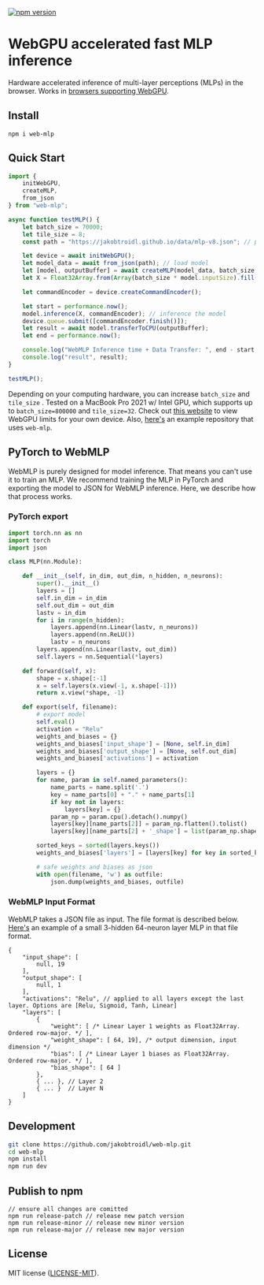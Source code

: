 [![npm version](https://img.shields.io/npm/v/web-mlp.svg?color=1a8cff)](https://www.npmjs.com/package/web-mlp)

# WebGPU accelerated fast MLP inference

Hardware accelerated inference of multi-layer perceptions (MLPs) in the browser. Works in [browsers supporting WebGPU](https://github.com/gpuweb/gpuweb/wiki/Implementation-Status).

## Install

```
npm i web-mlp
```

## Quick Start

```javascript
import {
    initWebGPU,
    createMLP,
    from_json
} from "web-mlp";

async function testMLP() {
    let batch_size = 70000;
    let tile_size = 8;
    const path = "https://jakobtroidl.github.io/data/mlp-v8.json"; // path to example model's JSON file

    let device = await initWebGPU();
    let model_data = await from_json(path); // load model
    let [model, outputBuffer] = await createMLP(model_data, batch_size, tile_size); // convert to WebMLP model for fast inference
    let X = Float32Array.from(Array(batch_size * model.inputSize).fill(0), () => Math.random()); // generate random a input

    let commandEncoder = device.createCommandEncoder();

    let start = performance.now();
    model.inference(X, commandEncoder); // inference the model
    device.queue.submit([commandEncoder.finish()]);
    let result = await model.transferToCPU(outputBuffer);
    let end = performance.now();

    console.log("WebMLP Inference time + Data Transfer: ", end - start, "ms");
    console.log("result", result);
}

testMLP();
```

Depending on your computing hardware, you can increase `batch_size` and `tile_size` . Tested on a MacBook Pro 2021 w/ Intel GPU, which supports up to `batch_size=800000` and `tile_size=32`. Check out [this website](https://webgpureport.org/) to view WebGPU limits for your own device. Also, [here's](https://github.com/jakobtroidl/webmlp-test) an example repository that uses `web-mlp`.

## PyTorch to WebMLP
WebMLP is purely designed for model inference. That means you can't use it to train an MLP. We recommend training the MLP in PyTorch and exporting the model to JSON for WebMLP inference. Here, we describe how that process works. 

### PyTorch export 
```python
import torch.nn as nn
import torch
import json

class MLP(nn.Module):

    def __init__(self, in_dim, out_dim, n_hidden, n_neurons):
        super().__init__()
        layers = []
        self.in_dim = in_dim
        self.out_dim = out_dim
        lastv = in_dim
        for i in range(n_hidden):
            layers.append(nn.Linear(lastv, n_neurons))
            layers.append(nn.ReLU())
            lastv = n_neurons
        layers.append(nn.Linear(lastv, out_dim))
        self.layers = nn.Sequential(*layers)

    def forward(self, x):
        shape = x.shape[:-1]
        x = self.layers(x.view(-1, x.shape[-1]))
        return x.view(*shape, -1)

    def export(self, filename):
        # export model
        self.eval()
        activation = "Relu"
        weights_and_biases = {}
        weights_and_biases['input_shape'] = [None, self.in_dim]
        weights_and_biases['output_shape'] = [None, self.out_dim]
        weights_and_biases['activations'] = activation

        layers = {}
        for name, param in self.named_parameters():
            name_parts = name.split('.')
            key = name_parts[0] + "." + name_parts[1]
            if key not in layers:
                layers[key] = {}
            param_np = param.cpu().detach().numpy()
            layers[key][name_parts[2]] = param_np.flatten().tolist()
            layers[key][name_parts[2] + '_shape'] = list(param_np.shape)

        sorted_keys = sorted(layers.keys())
        weights_and_biases['layers'] = [layers[key] for key in sorted_keys]

        # safe weights and biases as json
        with open(filename, 'w') as outfile:
            json.dump(weights_and_biases, outfile)
```

### WebMLP Input Format
WebMLP takes a JSON file as input. The file format is described below. [Here's](https://jakobtroidl.github.io/data/mlp-v8.json) an example of a small 3-hidden 64-neuron layer MLP in that file format. 
``` json5
{
    "input_shape": [
        null, 19
    ],
    "output_shape": [
        null, 1
    ],
    "activations": "Relu", // applied to all layers except the last layer. Options are [Relu, Sigmoid, Tanh, Linear]
    "layers": [
        {
            "weight": [ /* Linear Layer 1 weights as Float32Array. Ordered row-major. */ ],
            "weight_shape": [ 64, 19], /* output dimension, input dimension */
            "bias": [ /* Linear Layer 1 biases as Float32Array. Ordered row-major. */ ],
            "bias_shape": [ 64 ]
        }, 
        { ... }, // Layer 2
        { ... }  // Layer N
    ]
}
```
## Development

```sh
git clone https://github.com/jakobtroidl/web-mlp.git
cd web-mlp
npm install
npm run dev
```

## Publish to npm

```
// ensure all changes are comitted
npm run release-patch // release new patch version
npm run release-minor // release new minor version
npm run release-major // release new major version
```

## License

MIT license ([LICENSE-MIT](LICENSE-MIT)).
